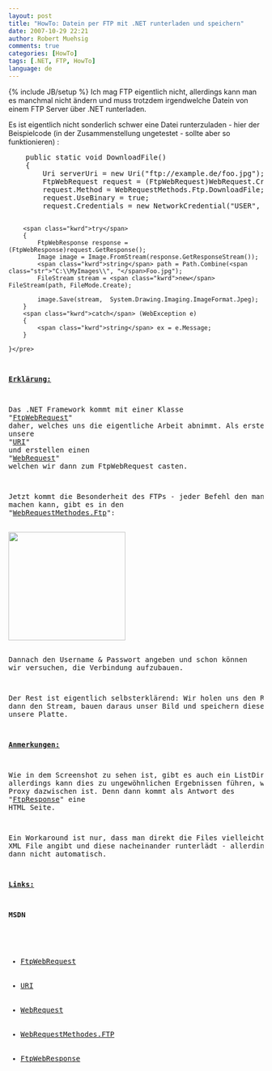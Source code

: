 ```yaml
---
layout: post
title: "HowTo: Datein per FTP mit .NET runterladen und speichern"
date: 2007-10-29 22:21
author: Robert Muehsig
comments: true
categories: [HowTo]
tags: [.NET, FTP, HowTo]
language: de
---
```

{% include JB/setup %}
Ich mag FTP eigentlich nicht, allerdings kann man es manchmal nicht ändern und muss trotzdem irgendwelche Datein von einem FTP Server über .NET runterladen.

Es ist eigentlich nicht sonderlich schwer eine Datei runterzuladen - hier der Beispielcode (in der Zusammenstellung ungetestet - sollte aber so funktionieren) :

<p class="CodeFormatContainer">
<pre class="csharpcode">    <span class="kwrd">public</span> <span class="kwrd">static</span> <span class="kwrd">void</span> DownloadFile() 
    { 
        Uri serverUri = <span class="kwrd">new</span> Uri(<span class="str">"ftp://example.de/foo.jpg"</span>); 
        FtpWebRequest request = (FtpWebRequest)WebRequest.Create(serverUri); 
        request.Method = WebRequestMethods.Ftp.DownloadFile; 
        request.UseBinary = <span class="kwrd">true</span>; 
        request.Credentials = <span class="kwrd">new</span> NetworkCredential(<span class="str">"USER"</span>, <span class="str">"PASSWORD"</span>); 

        <span class="kwrd">try</span> 
        { 
            FtpWebResponse response = (FtpWebResponse)request.GetResponse(); 
            Image image = Image.FromStream(response.GetResponseStream()); 
            <span class="kwrd">string</span> path = Path.Combine(<span class="str">"C:\\MyImages\\", "</span>Foo.jpg"); 
            FileStream stream = <span class="kwrd">new</span> FileStream(path, FileMode.Create); 

            image.Save(stream,  System.Drawing.Imaging.ImageFormat.Jpeg); 
        } 
        <span class="kwrd">catch</span> (WebException e) 
        { 
            <span class="kwrd">string</span> ex = e.Message; 
        } 

    }</pre>
<strong><u>Erklärung:</u></strong>

Das .NET Framework kommt mit einer Klasse "<a href="http://msdn2.microsoft.com/de-de/library/system.net.ftpwebrequest(VS.80).aspx">FtpWebRequest</a>" daher, welches uns die eigentliche Arbeit abnimmt.
Als erstes nehmen wir unsere "<a href="http://msdn2.microsoft.com/de-de/library/system.uri.uri(vs.80).aspx">URI</a>" und erstellen einen "<a href="http://msdn2.microsoft.com/de-de/library/system.net.webrequest(VS.80).aspx">WebRequest</a>" welchen wir dann zum FtpWebRequest casten.

Jetzt kommt die Besonderheit des FTPs - jeder Befehl den man per FTP machen kann, gibt es in den "<a href="http://msdn2.microsoft.com/de-de/library/system.net.webrequestmethods.ftp.aspx">WebRequestMethodes.Ftp</a>":

<img border="0" width="231" src="{{BASE_PATH}}/assets/wp-images-de/image-thumb114.png" height="214" />

Dannach den Username &amp; Passwort angeben und schon können wir versuchen, die Verbindung aufzubauen.

Der Rest ist eigentlich selbsterklärend: Wir holen uns den Response, dann den Stream, bauen daraus unser Bild und speichern dieses lokal auf unsere Platte.

<strong><u>Anmerkungen:</u></strong>

Wie in dem Screenshot zu sehen ist, gibt es auch ein ListDirectory - allerdings kann dies zu ungewöhnlichen Ergebnissen führen, wenn ein Proxy dazwischen ist. Denn dann kommt als Antwort des "<a href="http://msdn2.microsoft.com/de-de/library/system.net.ftpwebresponse.aspx">FtpResponse</a>" eine HTML Seite.

Ein Workaround ist nur, dass man direkt die Files vielleicht in ein XML File angibt und diese nacheinander runterlädt - allerdings ist dies dann nicht automatisch.

<strong><u>Links:</u></strong>

<strong>MSDN</strong>
<ul>
	<li><a href="http://msdn2.microsoft.com/de-de/library/system.net.ftpwebrequest(VS.80).aspx">FtpWebRequest</a></li>
	<li><a href="http://msdn2.microsoft.com/de-de/library/system.uri.uri(vs.80).aspx">URI</a></li>
	<li><a href="http://msdn2.microsoft.com/de-de/library/system.net.webrequest(VS.80).aspx">WebRequest</a></li>
	<li><a href="http://msdn2.microsoft.com/de-de/library/system.net.webrequestmethods.ftp.aspx">WebRequestMethodes.FTP</a></li>
	<li><a href="http://msdn2.microsoft.com/de-de/library/system.net.ftpwebresponse.aspx">FtpWebResponse</a></li>
</ul>
